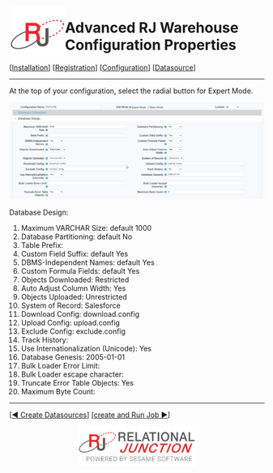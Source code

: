  <a href="http://www.sesamesoftware.com"><img align=left src="../images/RJOrbit110x110.png"></img></a>

# Advanced RJ Warehouse Configuration Properties

[[Installation](installguide.md)] [[Registration](RegistrationGuide.md)] [[Configuration](configurationGuide.md)] [[Datasource](DatasourceGuide.md)]

---

At the top of your configuration, select the radial button for Expert Mode.

![AdvancedConfigProps](../images/advconfigprop1.png)

Database Design:

1. Maximum VARCHAR Size: default 1000
2. Database Partitioning: default No
3. Table Prefix: 	
4. Custom Field Suffix: default Yes
5. DBMS-Independent Names: default Yes
6. Custom Formula Fields: default Yes
7. Objects Downloaded: Restricted
8. Auto Adjust Column Width: Yes
9. Objects Uploaded: Unrestricted
10. System of Record: Salesforce
11. Download Config: download.config
12. Upload Config: upload.config
13. Exclude Config: exclude.config
14. Track History: 
15. Use Internationalization (Unicode): Yes
16. Database Genesis: 2005-01-01
17. Bulk Loader Error Limit: 	
18. Bulk Loader escape character: 	
19. Truncate Error Table Objects: Yes
20. Maximum Byte Count: 	

---

[[&#9664; Create Datasources](DatasourceGuide.md)] [[create and Run Job &#9654;](JobSetup.md)]

<p align="center" >  <a href="http://www.sesamesoftware.com"><img align=center src="../images/poweredBy.png" height="80px"></img></a> </p>